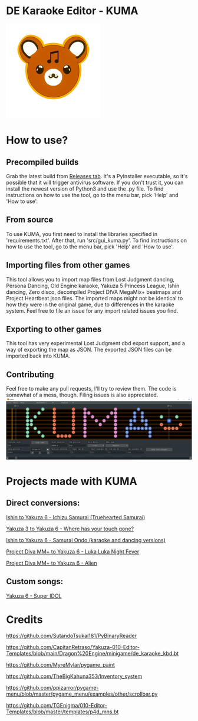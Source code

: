 # DE Karaoke Editor - KUMA

![KUMA](/media/slightly_smaller_icon.png)

# How to use?
## Precompiled builds
Grab the latest build from [Releases tab](https://github.com/Timo654/kuma/releases/tag/latest).
It's a PyInstaller executable, so it's possible that it will trigger antivirus software. If you don't trust it, you can install the newest version of Python3 and use the .py file.
To find instructions on how to use the tool, go to the menu bar, pick 'Help' and 'How to use'.

## From source
To use KUMA, you first need to install the libraries specified in 'requirements.txt'.
After that, run 'src/gui_kuma.py'. 
To find instructions on how to use the tool, go to the menu bar, pick 'Help' and 'How to use'.

## Importing files from other games
This tool allows you to import map files from Lost Judgment dancing, Persona Dancing, Old Engine karaoke, Yakuza 5 Princess League, Ishin dancing, Zero disco, decompiled Project DIVA MegaMix+ beatmaps and Project Heartbeat json files.
The imported maps might not be identical to how they were in the original game, due to differences in the karaoke system. Feel free to file an issue for any import related issues you find. 

## Exporting to other games
This tool has very experimental Lost Judgment dbd export support, and a way of exporting the map as JSON. 
The exported JSON files can be imported back into KUMA. 

## Contributing
Feel free to make any pull requests, I'll try to review them. The code is somewhat of a mess, though. Filing issues is also appreciated.
![Screenshot of the GUI](/media/kuma.png)

# Projects made with KUMA
## Direct conversions: 
[Ishin to Yakuza 6 - Ichizu Samurai (Truehearted Samurai)](https://youtu.be/AXrlM-2TeTo)

[Yakuza 3 to Yakuza 6 - Where has your touch gone?](https://youtu.be/7SyUNTqpZS0)

[Ishin to Yakuza 6 - Samurai Ondo (karaoke and dancing versions)](https://youtu.be/5RiluduNMDE)

[Project Diva MM+ to Yakuza 6 - Luka Luka Night Fever](https://youtu.be/ziLf6_a8WGo)

[Project Diva MM+ to Yakuza 6 - Alien](https://youtu.be/mcAYE2x9-u4)

## Custom songs: 
[Yakuza 6 - Super IDOL](https://youtu.be/3URXJM1HOUs)

# Credits
https://github.com/SutandoTsukai181/PyBinaryReader

https://github.com/CapitanRetraso/Yakuza-010-Editor-Templates/blob/main/Dragon%20Engine/minigame/de_karaoke_kbd.bt

https://github.com/MyreMylar/pygame_paint

https://github.com/TheBigKahuna353/Inventory_system

https://github.com/ppizarror/pygame-menu/blob/master/pygame_menu/examples/other/scrollbar.py

https://github.com/TGEnigma/010-Editor-Templates/blob/master/templates/p4d_mns.bt
